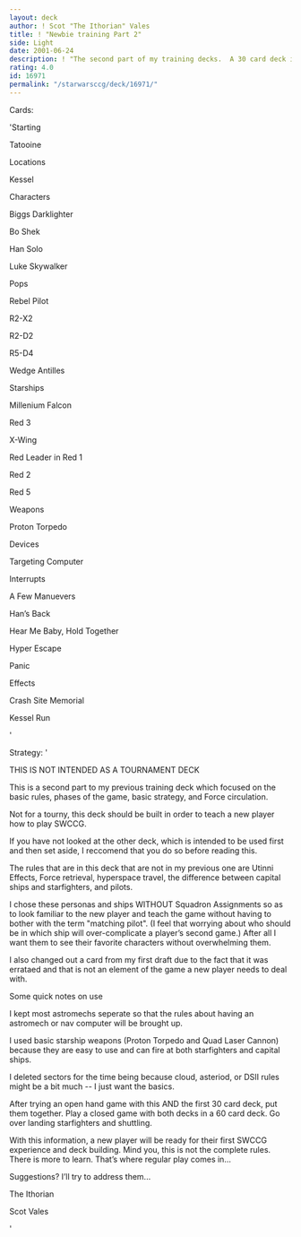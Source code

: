 ```yaml
---
layout: deck
author: ! Scot "The Ithorian" Vales
title: ! "Newbie training Part 2"
side: Light
date: 2001-06-24
description: ! "The second part of my training decks.  A 30 card deck intended as a follow-up to Part 1 in order to teach space rules to new players."
rating: 4.0
id: 16971
permalink: "/starwarsccg/deck/16971/"
---
```

Cards: 

'Starting

Tatooine



Locations

Kessel



Characters

Biggs Darklighter

Bo Shek

Han Solo

Luke Skywalker

Pops

Rebel Pilot

R2-X2

R2-D2

R5-D4

Wedge Antilles



Starships

Millenium Falcon

Red 3

X-Wing

Red Leader in Red 1

Red 2

Red 5



Weapons

Proton Torpedo



Devices

Targeting Computer



Interrupts

A Few Manuevers

Han’s Back

Hear Me Baby, Hold Together

Hyper Escape

Panic



Effects

Crash Site Memorial

Kessel Run

'

Strategy: '

THIS IS NOT INTENDED AS A TOURNAMENT DECK


This is a second part to my previous training deck which focused on the basic rules, phases of the game, basic strategy, and Force circulation.

Not for a tourny, this deck should be built in order to teach a new player how to play SWCCG.


If you have not looked at the other deck, which is intended to be used first and then set aside, I reccomend that you do so before reading this.


The rules that are in this deck that are not in my previous one are Utinni Effects, Force retrieval, hyperspace travel, the difference between capital ships and starfighters, and pilots.


I chose these personas and ships WITHOUT Squadron Assignments so as to look familiar to the new player and teach the game without having to bother with the term "matching pilot".  (I feel that worrying about who should be in which ship will over-complicate a player’s second game.)  After all I want them to see their favorite characters without overwhelming them.

I also changed out a card from my first draft due to the fact that it was errataed and that is not an element of the game a new player needs to deal with.


Some quick notes on use

I kept most astromechs seperate so that the rules about having an astromech or nav computer will be brought up.

I used basic starship weapons (Proton Torpedo and Quad Laser Cannon) because they are easy to use and can fire at both starfighters and capital ships.

I deleted sectors for the time being because cloud, asteriod, or DSII rules might be a bit much -- I just want the basics.



After trying an open hand game with this AND the first 30 card deck, put them together.  Play a closed game with both decks in a 60 card deck.  Go over landing starfighters and shuttling.


With this information, a new player will be ready for their first SWCCG experience and deck building.  Mind you, this is not the complete rules.  There is more to learn.  That’s where regular play comes in...


Suggestions?  I’ll try to address them...


The Ithorian

Scot Vales


'
